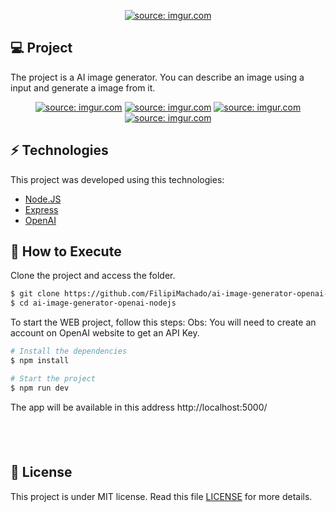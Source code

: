 <p align="center">
  <a href="https://imgur.com/fLfaBK4"><img src="https://imgur.com/fLfaBK4.png" title="source: imgur.com" /></a>
</p>

## 💻 Project

The project is a AI image generator. You can describe an image using a input and generate a image from it.

<p align="center">
  <a href="https://imgur.com/czAhpVT"><img src="https://imgur.com/czAhpVT.png" title="source: imgur.com" /></a>
  <a href="https://imgur.com/p2wIuYG"><img src="https://imgur.com/p2wIuYG.png" title="source: imgur.com" /></a>
  <a href="https://imgur.com/FSpWjD5"><img src="https://imgur.com/FSpWjD5.png" title="source: imgur.com" /></a>
  <a href="https://imgur.com/gWyPekI"><img src="https://imgur.com/gWyPekI.png" title="source: imgur.com" /></a>

<br>

## ⚡ Technologies

This project was developed using this technologies:

- [Node.JS](https://nodejs.org/en/)
- [Express](https://expressjs.com/)
- [OpenAI](https://openai.com/)


## 🚀 How to Execute

Clone the project and access the folder.

```bash
$ git clone https://github.com/FilipiMachado/ai-image-generator-openai-nodejs
$ cd ai-image-generator-openai-nodejs
```

To start the WEB project, follow this steps:
Obs: You will need to create an account on OpenAI website to get an API Key.

```bash
# Install the dependencies
$ npm install

# Start the project
$ npm run dev
```
The app will be available in this address http://localhost:5000/

## <br>

## 📝 License

This project is under MIT license. Read this file [LICENSE](LICENSE.md) for more details.
